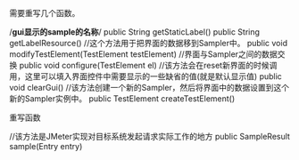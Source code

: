 需要重写几个函数。

/**gui显示的sample的名称**/
public String getStaticLabel()
public String getLabelResource()
//这个方法用于把界面的数据移到Sampler中。
public void modifyTestElement(TestElement testElement)
//界面与Sampler之间的数据交换
public void configure(TestElement el)
//该方法会在reset新界面的时候调用，这里可以填入界面控件中需要显示的一些缺省的值(就是默认显示值)
public void clearGui()
//该方法创建一个新的Sampler，然后将界面中的数据设置到这个新的Sampler实例中。
public TestElement createTestElement()

重写函数

//该方法是JMeter实现对目标系统发起请求实际工作的地方
public SampleResult sample(Entry entry)